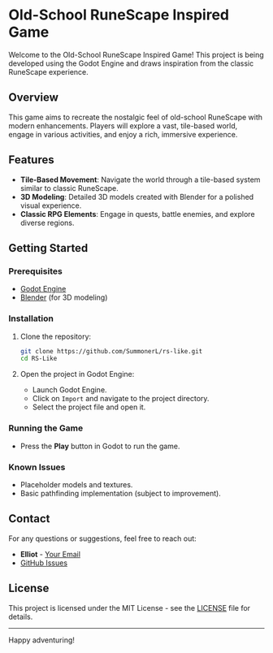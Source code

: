 # Old-School RuneScape Inspired Game

Welcome to the Old-School RuneScape Inspired Game! This project is being developed using the Godot Engine and draws inspiration from the classic RuneScape experience.

## Overview

This game aims to recreate the nostalgic feel of old-school RuneScape with modern enhancements. Players will explore a vast, tile-based world, engage in various activities, and enjoy a rich, immersive experience.

## Features

- **Tile-Based Movement**: Navigate the world through a tile-based system similar to classic RuneScape.
- **3D Modeling**: Detailed 3D models created with Blender for a polished visual experience.
- **Classic RPG Elements**: Engage in quests, battle enemies, and explore diverse regions.

## Getting Started

### Prerequisites

- [Godot Engine](https://godotengine.org/download)
- [Blender](https://www.blender.org/download) (for 3D modeling)

### Installation

1. Clone the repository:
    ```bash
    git clone https://github.com/SummonerL/rs-like.git
    cd RS-Like
    ```

2. Open the project in Godot Engine:
    - Launch Godot Engine.
    - Click on `Import` and navigate to the project directory.
    - Select the project file and open it.

### Running the Game

- Press the **Play** button in Godot to run the game.

### Known Issues

- Placeholder models and textures.
- Basic pathfinding implementation (subject to improvement).

## Contact

For any questions or suggestions, feel free to reach out:

- **Elliot** - [Your Email](mailto:jeffrey.elliot.simpson@gmail.com)
- [GitHub Issues](https://github.com/SummonerL/RS-Like/issues)

## License

This project is licensed under the MIT License - see the [LICENSE](LICENSE) file for details.

---

Happy adventuring!
